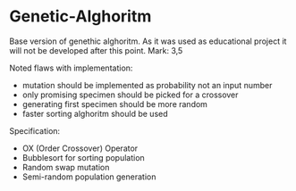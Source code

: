 # Genetic-Alghoritm
Base version of genethic alghoritm. As it was used as educational project it will not be developed after this point.
Mark: 3,5

Noted flaws with implementation:
- mutation should be implemented as probability not an input number
- only promising specimen should be picked for a crossover
- generating first specimen should be more random
- faster sorting alghoritm should be used

Specification:
- OX (Order Crossover) Operator
- Bubblesort for sorting population
- Random swap mutation
- Semi-random population generation
